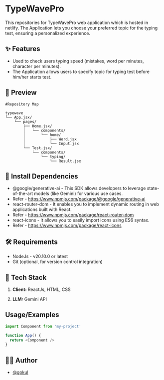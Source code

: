 # TypeWavePro

This repositories for TypeWavePro web application which is hosted in netlify.  The Application lets you choose your preferred topic for the typing test, ensuring a personalized experience.


## ✨ Features
- Used to check users typing speed (mistakes, word per minutes, character per minutes).
- The Application allows users to specify topic for typing test before him/her starts test.

## 👀 Preview

```
#Repository Map

typewave
└── App.jsx/
    └── pages/
        ├── Home.jsx/
        │   └── components/
        │       └── home/
        │           ├── Word.jsx
        │           └── Input.jsx
        └── Test.jsx/
            └── components/
                └── typing/
                    └── Result.jsx

```

## 🔗 Install Dependencies
- @google/generative-ai - This SDK allows developers to leverage state-of-the-art models (like Gemini) for various use cases.
- Refer - https://www.npmjs.com/package/@google/generative-ai  
- react-router-dom - It enables you to implement dynamic routing in web applications built with React.
- Refer - https://www.npmjs.com/package/react-router-dom
- react-icons - It allows you to easily import icons using ES6 syntax.
- Refer - https://www.npmjs.com/package/react-icons

## 🛠️ Requirements
- NodeJs - v20.10.0 or latest
- Git (optional, for version control integration)

## 🚀 Tech Stack

1. **Client:**  ReactJs, HTML, CSS

2. **LLM:**  Gemini API


## Usage/Examples

```javascript
import Component from 'my-project'

function App() {
  return <Component />
}
```



## 👨‍💻 Author

- [@gokul](https://github.com/gokul-MCA)











